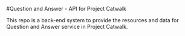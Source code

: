 #Question and Answer - API for Project Catwalk

This repo is a back-end system to provide the resources and data for Question and Answer service in Project Catwalk.
